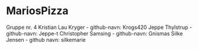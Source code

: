 # MariosPizza
Gruppe nr. 4
Kristian Lau Kryger - github-navn: Krogs420
Jeppe Thylstrup - github-navn: Jeppe-t
Christopher Samsing - github-navn: Gnismas
Silke Jensen - github navn: silkemarie
